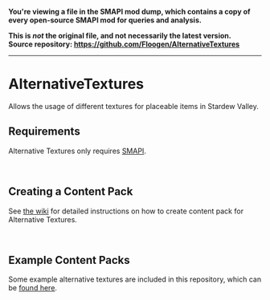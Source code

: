 **You're viewing a file in the SMAPI mod dump, which contains a copy of every open-source SMAPI mod
for queries and analysis.**

**This is _not_ the original file, and not necessarily the latest version.**  
**Source repository: https://github.com/Floogen/AlternativeTextures**

----

# AlternativeTextures
 Allows the usage of different textures for placeable items in Stardew Valley.
 
## Requirements
Alternative Textures only requires [SMAPI](https://smapi.io/).

&nbsp;
## Creating a Content Pack
See [the wiki](https://github.com/Floogen/AlternativeTextures/wiki) for detailed instructions on how to create content pack for Alternative Textures.

&nbsp;
## Example Content Packs
Some example alternative textures are included in this repository, which can be [found here](https://github.com/Floogen/AlternativeTextures/tree/development/AlternativeTextures/Examples).
